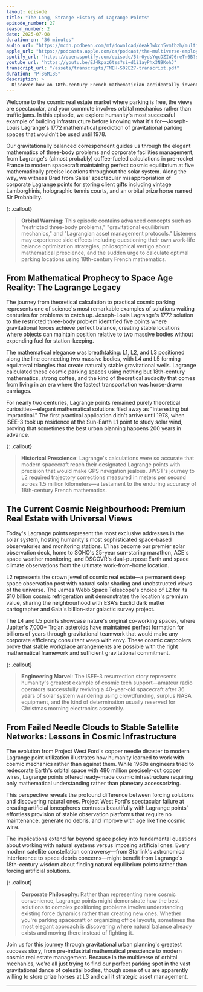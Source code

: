 ```yaml
---
layout: episode
title: "The Long, Strange History of Lagrange Points"
episode_number: 27
season_number: 2
date: 2025-07-08
duration-en: "36 minutes"
audio_url: "https://mcdn.podbean.com/mf/download/deak3wkcn5vmfbzh/multiverse-employee-handbook-s02e27-long-strange-history-of-lagrange-points.mp3"
apple_url: "https://podcasts.apple.com/ca/podcast/the-multiverse-employee-handbook/id1764134739?i=1000716290805"
spotify_url: "https://open.spotify.com/episode/5tr0ydsYqcDZIWJ6reTn6B?si=6qFQE7ecTXu-U2KP_DmFOA"
youtube_url: "https://youtu.be/EJ4kpaz6tss?si=d1i1ayPhx3N9KohJ"
transcript_url: "/assets/transcripts/TMEH-S02E27-transcript.pdf"
duration: "PT36M18S"
description: >
  Discover how an 18th-century French mathematician accidentally invented cosmic parking spaces 200 years before rockets existed, launching humanity's most prescient urban planning success story. Explore the gravitational sweet spots where spacecraft achieve perfect work-life balance, from JWST's L2 refrigeration unit to the amateur radio resurrection of a 40-year-old space wanderer.
---
```


Welcome to the cosmic real estate market where parking is free, the views are spectacular, and your commute involves orbital mechanics rather than traffic jams. In this episode, we explore humanity's most successful example of building infrastructure before knowing what it's for—Joseph-Louis Lagrange's 1772 mathematical prediction of gravitational parking spaces that wouldn't be used until 1978.

Our gravitationally balanced correspondent guides us through the elegant mathematics of three-body problems and corporate facilities management, from Lagrange's (almost probably) coffee-fueled calculations in pre-rocket France to modern spacecraft maintaining perfect cosmic equilibrium at five mathematically precise locations throughout the solar system. Along the way, we witness Brad from Sales' spectacular misappropriation of corporate Lagrange points for storing client gifts including vintage Lamborghinis, holographic tennis courts, and an orbital prize horse named Sir Probability.

{: .callout}
> **Orbital Warning**: This episode contains advanced concepts such as "restricted three-body problems," "gravitational equilibrium mechanics," and "Lagrangian asset management protocols." Listeners may experience side effects including questioning their own work-life balance optimization strategies, philosophical vertigo about mathematical prescience, and the sudden urge to calculate optimal parking locations using 18th-century French mathematics.

## From Mathematical Prophecy to Space Age Reality: The Lagrange Legacy

The journey from theoretical calculation to practical cosmic parking represents one of science's most remarkable examples of solutions waiting centuries for problems to catch up. Joseph-Louis Lagrange's 1772 solution to the restricted three-body problem identified five points where gravitational forces achieve perfect balance, creating stable locations where objects can maintain position relative to two massive bodies without expending fuel for station-keeping.

The mathematical elegance was breathtaking: L1, L2, and L3 positioned along the line connecting two massive bodies, with L4 and L5 forming equilateral triangles that create naturally stable gravitational wells. Lagrange calculated these cosmic parking spaces using nothing but 18th-century mathematics, strong coffee, and the kind of theoretical audacity that comes from living in an era where the fastest transportation was horse-drawn carriages.

For nearly two centuries, Lagrange points remained purely theoretical curiosities—elegant mathematical solutions filed away as "interesting but impractical." The first practical application didn't arrive until 1978, when ISEE-3 took up residence at the Sun-Earth L1 point to study solar wind, proving that sometimes the best urban planning happens 200 years in advance.

{: .callout}
> **Historical Prescience**: Lagrange's calculations were so accurate that modern spacecraft reach their designated Lagrange points with precision that would make GPS navigation jealous. JWST's journey to L2 required trajectory corrections measured in meters per second across 1.5 million kilometers—a testament to the enduring accuracy of 18th-century French mathematics.

## The Current Cosmic Neighbourhood: Premium Real Estate with Universal Views

Today's Lagrange points represent the most exclusive addresses in the solar system, hosting humanity's most sophisticated space-based observatories and monitoring stations. L1 has become our premier solar observation deck, home to SOHO's 25-year sun-staring marathon, ACE's space weather monitoring, and DSCOVR's dual-purpose Earth and space climate observations from the ultimate work-from-home location.

L2 represents the crown jewel of cosmic real estate—a permanent deep space observation post with natural solar shading and unobstructed views of the universe. The James Webb Space Telescope's choice of L2 for its $10 billion cosmic refrigeration unit demonstrates the location's premium value, sharing the neighbourhood with ESA's Euclid dark matter cartographer and Gaia's billion-star galactic survey project.

The L4 and L5 points showcase nature's original co-working spaces, where Jupiter's 7,000+ Trojan asteroids have maintained perfect formation for billions of years through gravitational teamwork that would make any corporate efficiency consultant weep with envy. These cosmic carpoolers prove that stable workplace arrangements are possible with the right mathematical framework and sufficient gravitational commitment.

{: .callout}
> **Engineering Marvel**: The ISEE-3 resurrection story represents humanity's greatest example of cosmic tech support—amateur radio operators successfully reviving a 40-year-old spacecraft after 36 years of solar system wandering using crowdfunding, surplus NASA equipment, and the kind of determination usually reserved for Christmas morning electronics assembly.

## From Failed Needle Clouds to Stable Satellite Networks: Lessons in Cosmic Infrastructure

The evolution from Project West Ford's copper needle disaster to modern Lagrange point utilization illustrates how humanity learned to work with cosmic mechanics rather than against them. While 1960s engineers tried to redecorate Earth's orbital space with 480 million precisely-cut copper wires, Lagrange points offered ready-made cosmic infrastructure requiring only mathematical understanding rather than planetary accessorizing.

This perspective reveals the profound difference between forcing solutions and discovering natural ones. Project West Ford's spectacular failure at creating artificial ionospheres contrasts beautifully with Lagrange points' effortless provision of stable observation platforms that require no maintenance, generate no debris, and improve with age like fine cosmic wine.

The implications extend far beyond space policy into fundamental questions about working with natural systems versus imposing artificial ones. Every modern satellite constellation controversy—from Starlink's astronomical interference to space debris concerns—might benefit from Lagrange's 18th-century wisdom about finding natural equilibrium points rather than forcing artificial solutions.

{: .callout}
> **Corporate Philosophy**: Rather than representing mere cosmic convenience, Lagrange points might demonstrate how the best solutions to complex positioning problems involve understanding existing force dynamics rather than creating new ones. Whether you're parking spacecraft or organizing office layouts, sometimes the most elegant approach is discovering where natural balance already exists and moving there instead of fighting it.

Join us for this journey through gravitational urban planning's greatest success story, from pre-industrial mathematical prescience to modern cosmic real estate management. Because in the multiverse of orbital mechanics, we're all just trying to find our perfect parking spot in the vast gravitational dance of celestial bodies, though some of us are apparently willing to store prize horses at L3 and call it strategic asset management.

---
